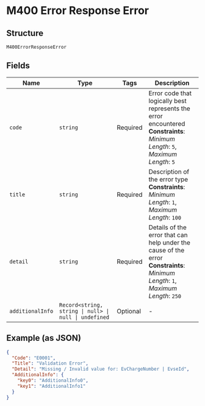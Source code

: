
# M400 Error Response Error

## Structure

`M400ErrorResponseError`

## Fields

| Name | Type | Tags | Description |
|  --- | --- | --- | --- |
| `code` | `string` | Required | Error code that logically best represents the error encountered<br>**Constraints**: *Minimum Length*: `5`, *Maximum Length*: `5` |
| `title` | `string` | Required | Description of the error type<br>**Constraints**: *Minimum Length*: `1`, *Maximum Length*: `100` |
| `detail` | `string` | Required | Details of the error that can help under the cause of the error<br>**Constraints**: *Minimum Length*: `1`, *Maximum Length*: `250` |
| `additionalInfo` | `Record<string, string \| null> \| null \| undefined` | Optional | - |

## Example (as JSON)

```json
{
  "Code": "E0001",
  "Title": "Validation Error",
  "Detail": "Missing / Invalid value for: EvChargeNumber | EvseId",
  "AdditionalInfo": {
    "key0": "AdditionalInfo0",
    "key1": "AdditionalInfo1"
  }
}
```

